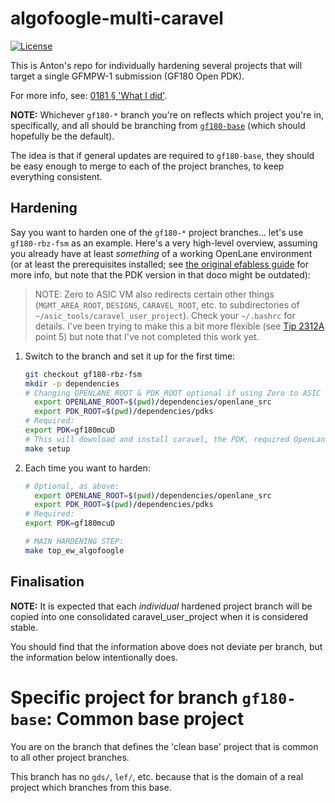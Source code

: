 # algofoogle-multi-caravel

[![License](https://img.shields.io/badge/License-Apache%202.0-blue.svg)](https://opensource.org/licenses/Apache-2.0)

This is Anton's repo for individually hardening several projects that will target a single GFMPW-1 submission (GF180 Open PDK).

For more info, see: [0181 &sect; 'What I did'](https://github.com/algofoogle/journal/blob/master/0181-2023-12-02.md#what-i-did).

**NOTE:** Whichever `gf180-*` branch you're on reflects which project you're in, specifically, and all should be branching from [`gf180-base`](https://github.com/algofoogle/algofoogle-multi-caravel/tree/gf180-base) (which should hopefully be the default).

The idea is that if general updates are required to `gf180-base`, they should be easy enough to merge to each of the project branches, to keep everything consistent.

## Hardening

Say you want to harden one of the `gf180-*` project branches... let's use `gf180-rbz-fsm` as an example. Here's a very high-level overview, assuming you already have at least *something* of a working OpenLane environment (or at least the prerequisites installed; see [the original efabless guide](https://github.com/efabless/caravel_user_project/blob/gfmpw-1c/docs/source/index.rst) for more info, but note that the PDK version in that doco might be outdated):

> NOTE: Zero to ASIC VM also redirects certain other things (`MGMT_AREA_ROOT`, `DESIGNS`, `CARAVEL_ROOT`, etc. to subdirectories of `~/asic_tools/caravel_user_project`). Check your `~/.bashrc` for details. I've been trying to make this a bit more flexible (see [Tip 2312A](https://github.com/algofoogle/journal/blob/master/tips/2312A.md) point 5) but note that I've not completed this work yet.

1.  Switch to the branch and set it up for the first time:
    ```bash
    git checkout gf180-rbz-fsm
    mkdir -p dependencies
    # Changing OPENLANE_ROOT & PDK_ROOT optional if using Zero to ASIC VM:
      export OPENLANE_ROOT=$(pwd)/dependencies/openlane_src
      export PDK_ROOT=$(pwd)/dependencies/pdks
    # Required:
    export PDK=gf180mcuD
    # This will download and install caravel, the PDK, required OpenLane version, etc.
    make setup
    ```
2.  Each time you want to harden:
    ```bash
    # Optional, as above:
      export OPENLANE_ROOT=$(pwd)/dependencies/openlane_src
      export PDK_ROOT=$(pwd)/dependencies/pdks
    # Required:
    export PDK=gf180mcuD

    # MAIN HARDENING STEP:
    make top_ew_algofoogle
    ```

## Finalisation

**NOTE:** It is expected that each *individual* hardened project branch will be copied into one consolidated caravel_user_project when it is considered stable.

You should find that the information above does not deviate per branch, but the information below intentionally does.


# Specific project for branch `gf180-base`: Common base project

You are on the branch that defines the 'clean base' project that is common to all other project branches.

This branch has no `gds/`, `lef/`, etc. because that is the domain of a real project which branches from this base.
